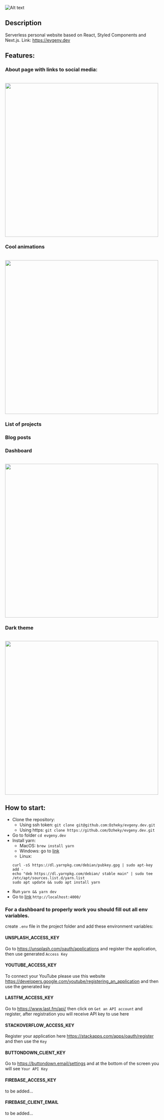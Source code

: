 ![Alt text](https://i.imgur.com/7Nt9r94.png)
## Description
Serverless personal website based on React, Styled Components and Next.js. Link: https://evgeny.dev

## Features:
### About page with links to social media: <br>
<br/><img src="https://i.imgur.com/a0zPOAx.png" width="500" />
### Cool animations
<br/><img src="https://i.imgur.com/5CX8zYZ.gif" width="500" />
### List of projects
### Blog posts
### Dashboard
<br/><img src="https://i.imgur.com/2zLwkm8.png" width="500" />
### Dark theme
<br/><img src="https://i.imgur.com/ouiiyow.gif" width="500" />

## How to start:
* Clone the repository:
    * Using ssh token: `git clone git@github.com:Dzheky/evgeny.dev.git`
    * Using https: `git clone https://github.com/Dzheky/evgeny.dev.git`
* Go to folder `cd evgeny.dev`
* Install yarn:
    * MacOS: `brew install yarn`
    * Windows: go to [link](https://classic.yarnpkg.com/en/docs/install/#windows-stable)
    * Linux:
  ```
  curl -sS https://dl.yarnpkg.com/debian/pubkey.gpg | sudo apt-key add -
  echo "deb https://dl.yarnpkg.com/debian/ stable main" | sudo tee /etc/apt/sources.list.d/yarn.list
  sudo apt update && sudo apt install yarn
  ```
* Run `yarn && yarn dev`
* Go to [link](http://localhost:4000/) `http://localhost:4000/`

### For a dashboard to properly work you should fill out all env variables.

create `.env` file in the project folder and add these environment variables:
#### UNSPLASH_ACCESS_KEY
Go to https://unsplash.com/oauth/applications and register the application, then use generated `Access Key`
#### YOUTUBE_ACCESS_KEY
To connect your YouTube please use this website https://developers.google.com/youtube/registering_an_application
and then use the generated key
#### LASTFM_ACCESS_KEY
Go to https://www.last.fm/api/ then click on `Get an API account` and register, after registration you will receive API key to use here 
#### STACKOVERFLOW_ACCESS_KEY
Register your application here https://stackapps.com/apps/oauth/register and then use the `Key`
#### BUTTONDOWN_CLIENT_KEY
Go to https://buttondown.email/settings and at the bottom of the screen you will see `Your API Key`
#### FIREBASE_ACCESS_KEY
to be added...
#### FIREBASE_CLIENT_EMAIL
to be added...
